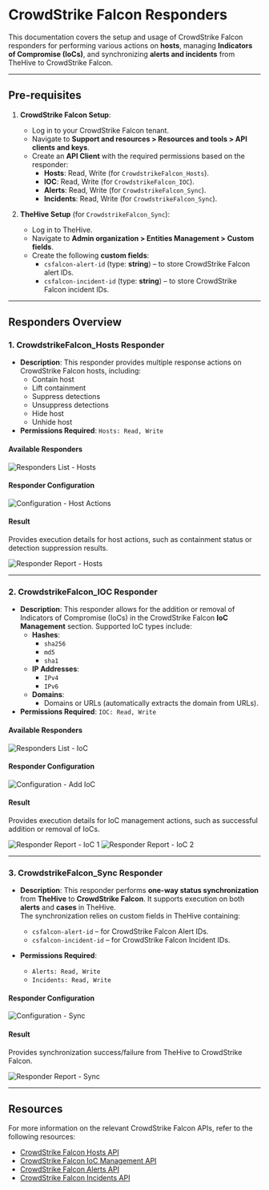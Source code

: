 # CrowdStrike Falcon Responders

This documentation covers the setup and usage of CrowdStrike Falcon responders for performing various actions on **hosts**, managing **Indicators of Compromise (IoCs)**, and synchronizing **alerts and incidents** from TheHive to CrowdStrike Falcon.

---

## Pre-requisites

1. **CrowdStrike Falcon Setup**:
   - Log in to your CrowdStrike Falcon tenant.
   - Navigate to **Support and resources > Resources and tools > API clients and keys**.
   - Create an **API Client** with the required permissions based on the responder:
     - **Hosts**: Read, Write (for `CrowdstrikeFalcon_Hosts`).
     - **IOC**: Read, Write (for `CrowdstrikeFalcon_IOC`).
     - **Alerts**: Read, Write (for `CrowdstrikeFalcon_Sync`).
     - **Incidents**: Read, Write (for `CrowdstrikeFalcon_Sync`).

2. **TheHive Setup** (for `CrowdstrikeFalcon_Sync`):
   - Log in to TheHive.
   - Navigate to **Admin organization > Entities Management > Custom fields**.
   - Create the following **custom fields**:
     - `csfalcon-alert-id` (type: **string**) – to store CrowdStrike Falcon alert IDs.
     - `csfalcon-incident-id` (type: **string**) – to store CrowdStrike Falcon incident IDs.

---

## Responders Overview

### 1. **CrowdstrikeFalcon_Hosts Responder**

- **Description**: This responder provides multiple response actions on CrowdStrike Falcon hosts, including:
  - Contain host
  - Lift containment
  - Suppress detections
  - Unsuppress detections
  - Hide host
  - Unhide host
- **Permissions Required**: `Hosts: Read, Write`

#### **Available Responders**
![Responders List - Hosts](./assets/cortex-responders-hosts.png)

#### **Responder Configuration**
![Configuration - Host Actions](./assets/contain-cfg-hosts.png)

#### **Result**
Provides execution details for host actions, such as containment status or detection suppression results.

![Responder Report - Hosts](./assets/responder-report-hosts.png)

---

### 2. **CrowdstrikeFalcon_IOC Responder**

- **Description**: This responder allows for the addition or removal of Indicators of Compromise (IoCs) in the CrowdStrike Falcon **IoC Management** section. Supported IoC types include:
  - **Hashes**:
    - `sha256`
    - `md5`
    - `sha1`
  - **IP Addresses**:
    - `IPv4`
    - `IPv6`
  - **Domains**:
    - Domains or URLs (automatically extracts the domain from URLs).
- **Permissions Required**: `IOC: Read, Write`

#### **Available Responders**
![Responders List - IoC](./assets/cortex-responders-ioc.png)

#### **Responder Configuration**
![Configuration - Add IoC](./assets/addioc-cfg-ioc.png)

#### **Result**
Provides execution details for IoC management actions, such as successful addition or removal of IoCs.

![Responder Report - IoC 1](./assets/responder-report-1-ioc.png)
![Responder Report - IoC 2](./assets/responder-report-2-ioc.png)

---

### 3. **CrowdstrikeFalcon_Sync Responder**

- **Description**: This responder performs **one-way status synchronization** from **TheHive** to **CrowdStrike Falcon**. It supports execution on both **alerts** and **cases** in TheHive.  
  The synchronization relies on custom fields in TheHive containing:
  - `csfalcon-alert-id` – for CrowdStrike Falcon Alert IDs.
  - `csfalcon-incident-id` – for CrowdStrike Falcon Incident IDs.

- **Permissions Required**: 
  - `Alerts: Read, Write`
  - `Incidents: Read, Write`

#### **Responder Configuration**
![Configuration - Sync](./assets/sync-cfg.png)

#### **Result**
Provides synchronization success/failure from TheHive to CrowdStrike Falcon.

![Responder Report - Sync](./assets/responder-report-sync.png)

---

## Resources

For more information on the relevant CrowdStrike Falcon APIs, refer to the following resources:
- [CrowdStrike Falcon Hosts API](https://www.falconpy.io/Service-Collections/Hosts.html)
- [CrowdStrike Falcon IoC Management API](https://www.falconpy.io/Service-Collections/IOC.html)
- [CrowdStrike Falcon Alerts API](https://www.falconpy.io/Service-Collections/Alerts.html)
- [CrowdStrike Falcon Incidents API](https://www.falconpy.io/Service-Collections/Incidents.html)
